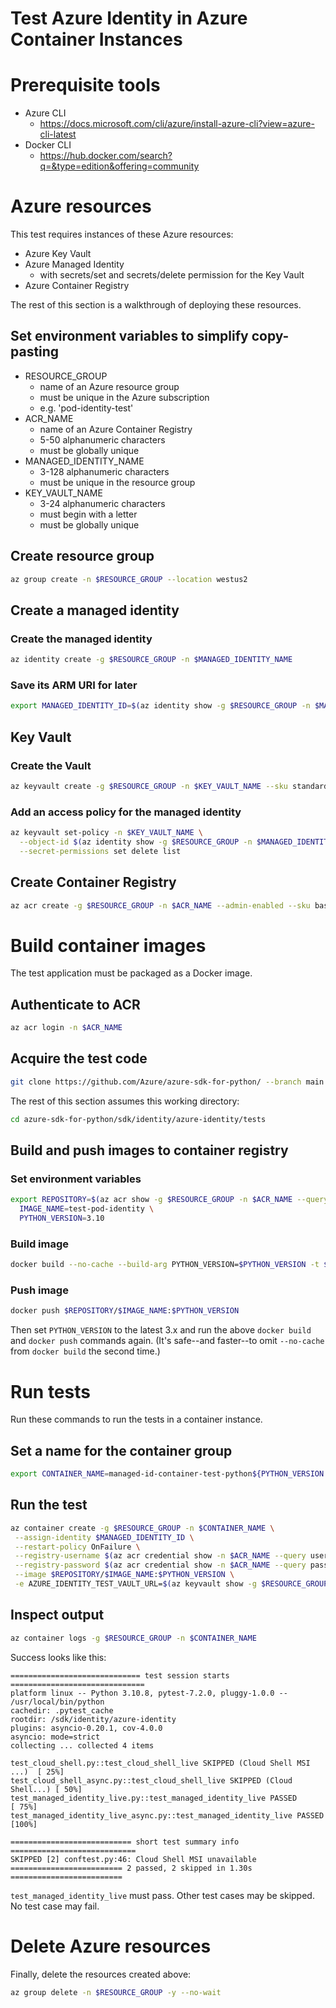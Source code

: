 # Test Azure Identity in Azure Container Instances

# Prerequisite tools
- Azure CLI
  - https://docs.microsoft.com/cli/azure/install-azure-cli?view=azure-cli-latest
- Docker CLI
  - https://hub.docker.com/search?q=&type=edition&offering=community


# Azure resources
This test requires instances of these Azure resources:
- Azure Key Vault
- Azure Managed Identity
  - with secrets/set and secrets/delete permission for the Key Vault
- Azure Container Registry

The rest of this section is a walkthrough of deploying these resources.

## Set environment variables to simplify copy-pasting
- RESOURCE_GROUP
  - name of an Azure resource group
  - must be unique in the Azure subscription
  - e.g. 'pod-identity-test'
- ACR_NAME
  - name of an Azure Container Registry
  - 5-50 alphanumeric characters
  - must be globally unique
- MANAGED_IDENTITY_NAME
  - 3-128 alphanumeric characters
  - must be unique in the resource group
- KEY_VAULT_NAME
  - 3-24 alphanumeric characters
  - must begin with a letter
  - must be globally unique

## Create resource group
```sh
az group create -n $RESOURCE_GROUP --location westus2
```

## Create a managed identity
### Create the managed identity
```sh
az identity create -g $RESOURCE_GROUP -n $MANAGED_IDENTITY_NAME
```

### Save its ARM URI for later
```sh
export MANAGED_IDENTITY_ID=$(az identity show -g $RESOURCE_GROUP -n $MANAGED_IDENTITY_NAME --query id -o tsv)
```

## Key Vault
### Create the Vault
```sh
az keyvault create -g $RESOURCE_GROUP -n $KEY_VAULT_NAME --sku standard
```

### Add an access policy for the managed identity
```sh
az keyvault set-policy -n $KEY_VAULT_NAME \
  --object-id $(az identity show -g $RESOURCE_GROUP -n $MANAGED_IDENTITY_NAME --query principalId -o tsv) \
  --secret-permissions set delete list
```

## Create Container Registry
```sh
az acr create -g $RESOURCE_GROUP -n $ACR_NAME --admin-enabled --sku basic
```

# Build container images
The test application must be packaged as a Docker image.

## Authenticate to ACR
```sh
az acr login -n $ACR_NAME
```

## Acquire the test code
```sh
git clone https://github.com/Azure/azure-sdk-for-python/ --branch main --single-branch --depth 1
```

The rest of this section assumes this working directory:
```sh
cd azure-sdk-for-python/sdk/identity/azure-identity/tests
```

## Build and push images to container registry
### Set environment variables
```sh
export REPOSITORY=$(az acr show -g $RESOURCE_GROUP -n $ACR_NAME --query loginServer -o tsv) \
  IMAGE_NAME=test-pod-identity \
  PYTHON_VERSION=3.10
```

### Build image
```sh
docker build --no-cache --build-arg PYTHON_VERSION=$PYTHON_VERSION -t $REPOSITORY/$IMAGE_NAME:$PYTHON_VERSION ./managed-identity-live
```

### Push image
```sh
docker push $REPOSITORY/$IMAGE_NAME:$PYTHON_VERSION
```

Then set `PYTHON_VERSION` to the latest 3.x and run the above `docker build`
and `docker push` commands again. (It's safe--and faster--to omit
`--no-cache` from `docker build` the second time.)

# Run tests

Run these commands to run the tests in a container instance.

## Set a name for the container group
```sh
export CONTAINER_NAME=managed-id-container-test-python${PYTHON_VERSION::1}
```

## Run the test
```sh
az container create -g $RESOURCE_GROUP -n $CONTAINER_NAME \
 --assign-identity $MANAGED_IDENTITY_ID \
 --restart-policy OnFailure \
 --registry-username $(az acr credential show -n $ACR_NAME --query username -o tsv) \
 --registry-password $(az acr credential show -n $ACR_NAME --query passwords[0].value -o tsv) \
 --image $REPOSITORY/$IMAGE_NAME:$PYTHON_VERSION \
 -e AZURE_IDENTITY_TEST_VAULT_URL=$(az keyvault show -g $RESOURCE_GROUP -n $KEY_VAULT_NAME --query properties.vaultUri -o tsv)
```

## Inspect output
```sh
az container logs -g $RESOURCE_GROUP -n $CONTAINER_NAME
```

Success looks like this:
```
============================= test session starts ==============================
platform linux -- Python 3.10.8, pytest-7.2.0, pluggy-1.0.0 -- /usr/local/bin/python
cachedir: .pytest_cache
rootdir: /sdk/identity/azure-identity
plugins: asyncio-0.20.1, cov-4.0.0
asyncio: mode=strict
collecting ... collected 4 items

test_cloud_shell.py::test_cloud_shell_live SKIPPED (Cloud Shell MSI ...)  [ 25%]
test_cloud_shell_async.py::test_cloud_shell_live SKIPPED (Cloud Shell...) [ 50%]
test_managed_identity_live.py::test_managed_identity_live PASSED          [ 75%]
test_managed_identity_live_async.py::test_managed_identity_live PASSED    [100%]

=========================== short test summary info ============================
SKIPPED [2] conftest.py:46: Cloud Shell MSI unavailable
========================= 2 passed, 2 skipped in 1.30s =========================
```
`test_managed_identity_live` must pass. Other test cases may be skipped. No test case may fail.

# Delete Azure resources
Finally, delete the resources created above:
```sh
az group delete -n $RESOURCE_GROUP -y --no-wait
```

